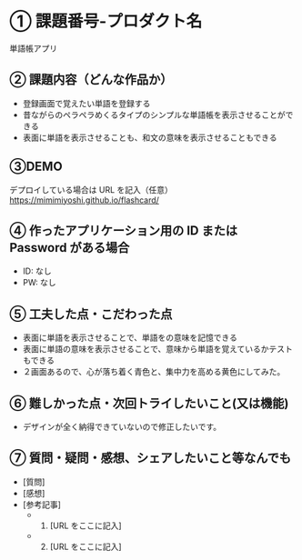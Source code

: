 # ① 課題番号-プロダクト名

単語帳アプリ

## ② 課題内容（どんな作品か）

- 登録画面で覚えたい単語を登録する
- 昔ながらのペラペラめくるタイプのシンプルな単語帳を表示させることができる
- 表面に単語を表示させることも、和文の意味を表示させることもできる

## ③DEMO

デプロイしている場合は URL を記入（任意）
https://mimimiyoshi.github.io/flashcard/

## ④ 作ったアプリケーション用の ID または Password がある場合

- ID: なし
- PW: なし

## ⑤ 工夫した点・こだわった点

- 表面に単語を表示させることで、単語をの意味を記憶できる
- 表面に単語の意味を表示させることで、意味から単語を覚えているかテストもできる
- ２画面あるので、心が落ち着く青色と、集中力を高める黄色にしてみた。

## ⑥ 難しかった点・次回トライしたいこと(又は機能)

- デザインが全く納得できていないので修正したいです。

## ⑦ 質問・疑問・感想、シェアしたいこと等なんでも

- [質問]
- [感想]
- [参考記事]
  - 1. [URL をここに記入]
  - 2. [URL をここに記入]
